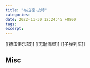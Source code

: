 ```yaml
---
title: "布拉德·皮特"
categories: 
date: 2022-11-30 12:24:45 +0800
tags: 
excerpt: 
---
```


[[搏击俱乐部]]
[[无耻混蛋]]
[[子弹列车]]

## Misc

